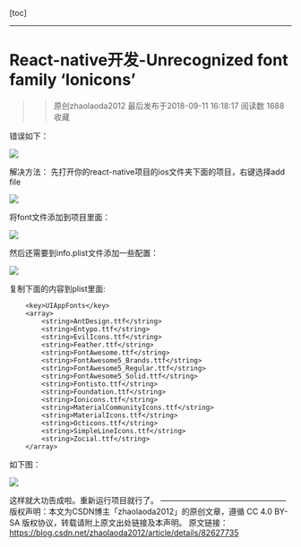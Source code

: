 [toc]

---

# React-native开发-Unrecognized font family ‘Ionicons’

> > 原创zhaolaoda2012 最后发布于2018-09-11 16:18:17 阅读数 1688  收藏

错误如下：

![](https://img-blog.csdn.net/20180911160629351?watermark/2/text/aHR0cHM6Ly9ibG9nLmNzZG4ubmV0L3poYW9sYW9kYTIwMTI=/font/5a6L5L2T/fontsize/400/fill/I0JBQkFCMA==/dissolve/70)

解决方法：
先打开你的react-native项目的ios文件夹下面的项目，右键选择add file

![](https://img-blog.csdn.net/20180911161339346?watermark/2/text/aHR0cHM6Ly9ibG9nLmNzZG4ubmV0L3poYW9sYW9kYTIwMTI=/font/5a6L5L2T/fontsize/400/fill/I0JBQkFCMA==/dissolve/70)

将font文件添加到项目里面：

![](https://img-blog.csdn.net/20180911161425562?watermark/2/text/aHR0cHM6Ly9ibG9nLmNzZG4ubmV0L3poYW9sYW9kYTIwMTI=/font/5a6L5L2T/fontsize/400/fill/I0JBQkFCMA==/dissolve/70)


然后还需要到info.plist文件添加一些配置：

![](https://img-blog.csdn.net/20180911161503252?watermark/2/text/aHR0cHM6Ly9ibG9nLmNzZG4ubmV0L3poYW9sYW9kYTIwMTI=/font/5a6L5L2T/fontsize/400/fill/I0JBQkFCMA==/dissolve/70)

复制下面的内容到plist里面:

```
	<key>UIAppFonts</key>
	<array>
		<string>AntDesign.ttf</string>
		<string>Entypo.ttf</string>
		<string>EvilIcons.ttf</string>
		<string>Feather.ttf</string>
		<string>FontAwesome.ttf</string>
		<string>FontAwesome5_Brands.ttf</string>
		<string>FontAwesome5_Regular.ttf</string>
		<string>FontAwesome5_Solid.ttf</string>
		<string>Fontisto.ttf</string>
		<string>Foundation.ttf</string>
		<string>Ionicons.ttf</string>
		<string>MaterialCommunityIcons.ttf</string>
		<string>MaterialIcons.ttf</string>
		<string>Octicons.ttf</string>
		<string>SimpleLineIcons.ttf</string>
		<string>Zocial.ttf</string>
	</array>
```
如下图：

![](https://img-blog.csdn.net/20180911161618579?watermark/2/text/aHR0cHM6Ly9ibG9nLmNzZG4ubmV0L3poYW9sYW9kYTIwMTI=/font/5a6L5L2T/fontsize/400/fill/I0JBQkFCMA==/dissolve/70)

这样就大功告成啦。重新运行项目就行了。
————————————————
版权声明：本文为CSDN博主「zhaolaoda2012」的原创文章，遵循 CC 4.0 BY-SA 版权协议，转载请附上原文出处链接及本声明。
原文链接：https://blog.csdn.net/zhaolaoda2012/article/details/82627735